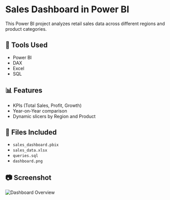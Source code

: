 # Sales Dashboard in Power BI

This Power BI project analyzes retail sales data across different regions and product categories.

## 🔧 Tools Used
- Power BI
- DAX
- Excel
- SQL

## 📊 Features
- KPIs (Total Sales, Profit, Growth)
- Year-on-Year comparison
- Dynamic slicers by Region and Product

## 📎 Files Included
- `sales_dashboard.pbix`
- `sales_data.xlsx`
- `queries.sql`
- `dashboard.png`

## 📷 Screenshot
![Dashboard Overview](images/dashboard.png)
